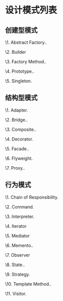 # 设计模式列表

## 创建型模式

\1.        Abstract Factory..

\2.        Builder 

\3.        Factory Method.. 

\4.        Prototype.. 

\5.        Singleton. 

## 结构型模式

\1.        Adapter. 

\2.        Bridge.. 

\3.        Composite..

\4.        Decorator. 

\5.        Facade..

\6.        Flyweight.

\7.        Proxy.. 

## 行为模式

\1.        Chain of Responsibility. 

\2.        Command. 

\3.        Interpreter. 

\4.        Iterator 

\5.        Mediator

\6.        Memento.. 

\7.        Observer 

\8.        State.. 

\9.        Strategy. 

\10.       Template Method.. 

\11.       Visitor. 

